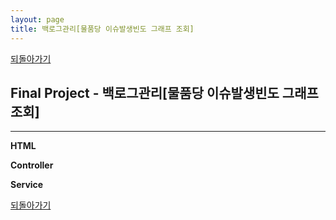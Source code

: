 ```yaml
---
layout: page
title: 백로그관리[물품당 이슈발생빈도 그래프 조회]
---
```


[되돌아가기](https://leesohyeon96.github.io/finalprojectcode/#second)

## Final Project - 백로그관리[물품당 이슈발생빈도 그래프 조회]
***  

  **HTML**
  <script src="https://gist.github.com/leesohyeon96/f6d4f91ed83d37f9c90617a14fd545d7.js"></script>
  **Controller**
  <script src="https://gist.github.com/leesohyeon96/aa74e5ab1c549022a6d29399b9f6ec64.js"></script>
  **Service**
  <script src="https://gist.github.com/leesohyeon96/1212307e8a99c42680b424f7c5582299.js"></script>  

  
  
[되돌아가기](https://leesohyeon96.github.io/finalprojectcode/#second)
